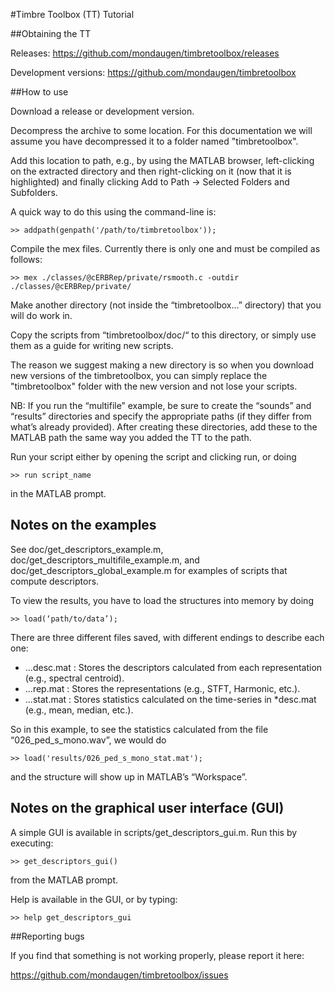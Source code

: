 #Timbre Toolbox (TT) Tutorial

##Obtaining the TT

Releases:
https://github.com/mondaugen/timbretoolbox/releases

Development versions:
https://github.com/mondaugen/timbretoolbox

##How to use

Download a release or development version.

Decompress the archive to some location. For this documentation we will assume
you have decompressed it to a folder named "timbretoolbox".

Add this location to path, e.g., by using the MATLAB browser, left-clicking on
the extracted directory and then right-clicking on it (now that it is
highlighted) and finally clicking Add to Path -> Selected Folders and
Subfolders.

A quick way to do this using the command-line is:

```
>> addpath(genpath('/path/to/timbretoolbox'));
```

Compile the mex files. Currently there is only one and must be compiled as
follows:

```
>> mex ./classes/@cERBRep/private/rsmooth.c -outdir ./classes/@cERBRep/private/
```

Make another directory (not inside the “timbretoolbox…” directory) that you will
do work in.

Copy the scripts from “timbretoolbox/doc/“ to this directory, or simply use them
as a guide for writing new scripts.

The reason we suggest making a new directory is so when you download new
versions of the timbretoolbox, you can simply replace the "timbretoolbox" folder
with the new version and not lose your scripts.

NB: If you run the “multifile” example, be sure to create the “sounds” and
“results” directories and specify the appropriate paths (if they differ from
what’s already provided). After creating these directories, add these to the
MATLAB path the same way you added the TT to the path.

Run your script either by opening the script and clicking run, or doing
```
>> run script_name
```
in the MATLAB prompt.

## Notes on the examples

See doc/get_descriptors_example.m, doc/get_descriptors_multifile_example.m, and
doc/get_descriptors_global_example.m for examples of scripts that compute
descriptors.

To view the results, you have to load the structures into memory by doing
```
>> load(‘path/to/data’);
```
There are three different files saved, with different endings to describe each
one:

- ...desc.mat : Stores the descriptors calculated from each representation
  (e.g., spectral centroid).
- ...rep.mat : Stores the representations (e.g., STFT, Harmonic, etc.).
- ...stat.mat : Stores statistics calculated on the time-series in \*desc.mat
  (e.g., mean, median, etc.).

So in this example, to see the statistics calculated from the file
“026_ped_s_mono.wav”, we would do
```
>> load('results/026_ped_s_mono_stat.mat');
```
and the structure will show up in MATLAB’s “Workspace”.

## Notes on the graphical user interface (GUI)

A simple GUI is available in scripts/get_descriptors_gui.m.
Run this by executing:
```
>> get_descriptors_gui()
```
from the MATLAB prompt.

Help is available in the GUI, or by typing:
```
>> help get_descriptors_gui
```

##Reporting bugs

If you find that something is not working properly, please report it here:

https://github.com/mondaugen/timbretoolbox/issues
